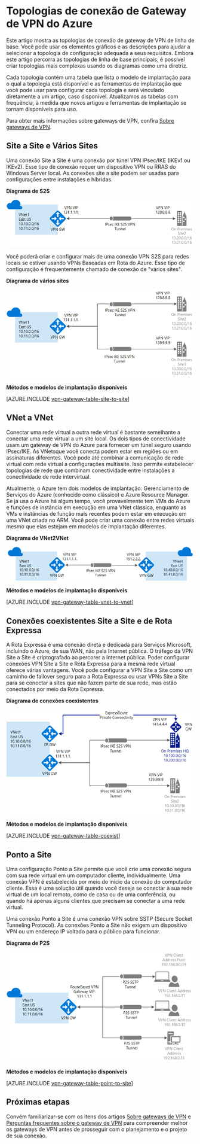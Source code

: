 <properties 
   pageTitle="Topologias de conexão de gateway de VPN | Microsoft Azure"
   description="Exiba as topologias de conexão de gateway de VPN e os modelos de implantação e as ferramentas de configuração disponíveis."
   services="vpn-gateway"
   documentationCenter="na"
   authors="cherylmc"
   manager="carmonm"
   editor=""
   tags="azure-resource-manager,azure-service-management"/>
<tags 
   ms.service="vpn-gateway"
   ms.devlang="na"
   ms.topic="get-started-article"
   ms.tgt_pltfrm="na"
   ms.workload="infrastructure-services"
   ms.date="03/18/2016"
   ms.author="cherylmc" />

# Topologias de conexão de Gateway de VPN do Azure

Este artigo mostra as topologias de conexão de gateway de VPN de linha de base. Você pode usar os elementos gráficos e as descrições para ajudar a selecionar a topologia de configuração adequada a seus requisitos. Embora este artigo percorra as topologias de linha de base principais, é possível criar topologias mais complexas usando os diagramas como uma diretriz.

Cada topologia contém uma tabela que lista o modelo de implantação para o qual a topologia está disponível e as ferramentas de implantação que você pode usar para configurar cada topologia e será vinculado diretamente a um artigo, caso disponível. Atualizamos as tabelas com frequência, à medida que novos artigos e ferramentas de implantação se tornam disponíveis para uso.

Para obter mais informações sobre gateways de VPN, confira [Sobre gateways de VPN](vpn-gateway-about-vpngateways.md).



## Site a Site e Vários Sites

Uma conexão Site a Site é uma conexão por túnel VPN IPsec/IKE (IKEv1 ou IKEv2). Esse tipo de conexão requer um dispositivo VPN ou RRAS do Windows Server local. As conexões site a site podem ser usadas para configurações entre instalações e híbridas.


**Diagrama de S2S**

![Conexão S2S](./media/vpn-gateway-topology/site2site.png "site-to-site")

Você poderá criar e configurar mais de uma conexão VPN S2S para redes locais se estiver usando VPNs Baseadas em Rota do Azure. Esse tipo de configuração é frequentemente chamado de conexão de "vários sites".
 

**Diagrama de vários sites**

![Conexão de vários sites](./media/vpn-gateway-topology/multisite.png "vários sites")


**Métodos e modelos de implantação disponíveis**

[AZURE.INCLUDE [vpn-gateway-table-site-to-site](../../includes/vpn-gateway-table-site-to-site-include.md)]

## VNet a VNet

Conectar uma rede virtual a outra rede virtual é bastante semelhante a conectar uma rede virtual a um site local. Os dois tipos de conectividade usam um gateway de VPN do Azure para fornecer um túnel seguro usando IPsec/IKE. As VNetsque você conecta podem estar em regiões ou em assinaturas diferentes. Você pode até combinar a comunicação de rede virtual com rede virtual a configurações multissite. Isso permite estabelecer topologias de rede que combinam conectividade entre instalações a conectividade de rede intervirtual.

Atualmente, o Azure tem dois modelos de implantação: Gerenciamento de Serviços do Azure (conhecido como clássico) e Azure Resource Manager. Se já usa o Azure há algum tempo, você provavelmente tem VMs do Azure e funções de instância em execução em uma VNet clássica, enquanto as VMs e instâncias de função mais recentes podem estar em execução em uma VNet criada no ARM. Você pode criar uma conexão entre redes virtuais mesmo que elas estejam em modelos de implantação diferentes.


**Diagrama de VNet2VNet**

![Conectando VNet a VNet](./media/vpn-gateway-topology/vnet2vnet.png "vnet a vnet")


**Métodos e modelos de implantação disponíveis**

[AZURE.INCLUDE [vpn-gateway-table-vnet-to-vnet](../../includes/vpn-gateway-table-vnet-to-vnet-include.md)]



## Conexões coexistentes Site a Site e de Rota Expressa

A Rota Expressa é uma conexão direta e dedicada para Serviços Microsoft, incluindo o Azure, de sua WAN, não pela Internet pública. O tráfego da VPN Site a Site é criptografado ao percorer a Internet pública. Poder configurar conexões VPN Site a Site e Rota Expressa para a mesma rede virtual oferece várias vantagens. Você pode configurar a VPN Site a Site como um caminho de failover seguro para a Rota Expressa ou usar VPNs Site a Site para se conectar a sites que não fazem parte de sua rede, mas estão conectados por meio da Rota Expressa.


**Diagrama de conexões coexistentes**

![Coexistência de conexão](./media/vpn-gateway-topology/expressroutes2s.png "expressroute-site2site")


**Métodos e modelos de implantação disponíveis**

[AZURE.INCLUDE [vpn-gateway-table-coexist](../../includes/vpn-gateway-table-coexist-include.md)]


## Ponto a Site

Uma configuração Ponto a Site permite que você crie uma conexão segura com sua rede virtual em um computador cliente, individualmente. Uma conexão VPN é estabelecida por meio do início da conexão do computador cliente. Essa é uma solução útil quando você deseja se conectar à sua rede virtual de um local remoto, como de casa ou de uma conferência, ou quando há apenas alguns clientes que precisam se conectar a uma rede virtual.

Uma conexão Ponto a Site é uma conexão VPN sobre SSTP (Secure Socket Tunneling Protocol). As conexões Ponto a Site não exigem um dispositivo VPN ou um endereço IP voltado para o público para funcionar.

**Diagrama de P2S**

![Conexão ponto a site](./media/vpn-gateway-topology/point2site.png "point-to-site")

**Métodos e modelos de implantação disponíveis**

[AZURE.INCLUDE [vpn-gateway-table-point-to-site](../../includes/vpn-gateway-table-point-to-site-include.md)]

## Próximas etapas

Convém familiarizar-se com os itens dos artigos [Sobre gateways de VPN](vpn-gateway-about-vpngateways.md) e [Perguntas frequentes sobre o gateway de VPN](vpn-gateway-vpn-faq.md) para compreender melhor os gateways de VPN antes de prosseguir com o planejamento e o projeto de sua conexão.





 

<!---HONumber=AcomDC_0323_2016-->
